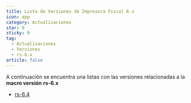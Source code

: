 ```yaml
---
title: Lista de Versiones de Impresora Fiscal 6.x
icon: app
category: Actualizaciones
star: 9
sticky: 9
tag:
  - Actualizaciones
  - Versiones
  - rs-6.x
article: false
---
```


A continuación se encuentra una listas con las versiones relacionadas a la **macro versión** **rs-6.x**

- [rs-6.4](./rs-6.4.md)
